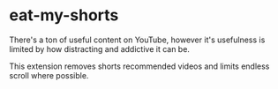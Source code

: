 # eat-my-shorts

There's a ton of useful content on YouTube, however it's usefulness is limited by how distracting and addictive it can be.

This extension removes shorts recommended videos and limits endless scroll where possible.
